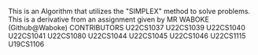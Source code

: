 This is an Algorithm that utilizes the "SIMPLEX" method to solve problems.
This is a derivative from an assignment given by MR WABOKE (Github@Waboke)
CONTRIBUTORS
U22CS1037 
U22CS1039
U22CS1040
U22CS1041
U22CS1080
U22CS1044
U22CS1045
U22CS1046
U22CS1115
U19CS1106

